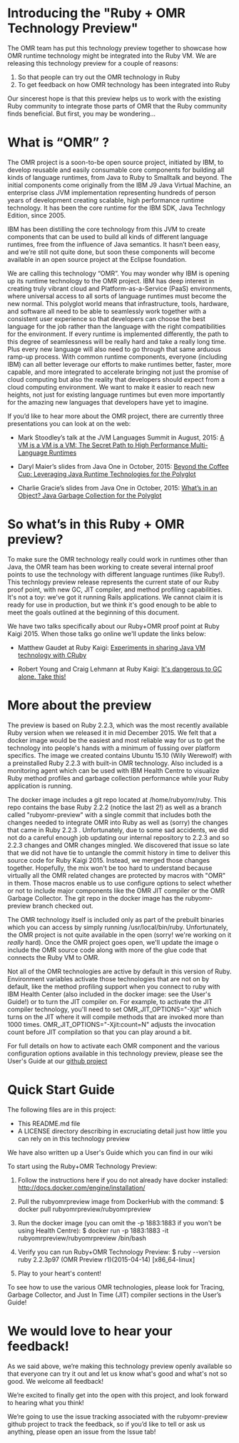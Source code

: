 # Introducing the "Ruby + OMR Technology Preview"

The OMR team has put this technology preview together to showcase how OMR runtime technology might be integrated into the Ruby VM.
We are releasing this technology preview for a couple of reasons:

1. So that people can try out the OMR technology in Ruby
2. To get feedback on how OMR technology has been integrated into Ruby

Our sincerest hope is that this preview helps us to work with the existing Ruby community to integrate
those parts of OMR that the Ruby community finds beneficial. But first, you may be wondering…


# What is “OMR” ?

The OMR project is a soon-to-be open source project, initiated by IBM, to develop reusable and easily
consumable core components for building all kinds of language runtimes, from Java to Ruby to Smalltalk
and beyond. The initial components come originally from the IBM J9 Java Virtual Machine, an enterprise
class JVM implementation representing hundreds of person years of development creating scalable, high
performance runtime technology. It has been the core runtime for the IBM SDK, Java Technlogy Edition,
since 2005.

IBM has been distilling the core technology from this JVM to create components that can be used to
build all kinds of different language runtimes, free from the influence of Java semantics. It hasn’t
been easy, and we’re still not quite done, but soon these components will become available in an
open source project at the Eclipse foundation.

We are calling this technology “OMR”. You may wonder why IBM is opening up its runtime technology to
the OMR project. IBM has deep interest in creating truly vibrant cloud and Platform-as-a-Service
(PaaS) environments, where universal access to all sorts of language runtimes must become the new
normal. This polyglot world means that infrastructure, tools, hardware, and software all need to be
able to seamlessly work together with a consistent user experience so that developers can choose the
best language for the job rather than the language with the right compatibilities for the environment.
If every runtime is implemented differently, the path to this degree of seamlessness will be really
hard and take a really long time. Plus every new language will also need to go through that same
arduous ramp-up process. With common runtime components, everyone (including IBM) can all better
leverage our efforts to make runtimes better, faster, more capable, and more integrated to accelerate
bringing not just the promise of cloud computing but also the reality that developers should expect
from a cloud computing environment. We want to make it easier to reach new heights, not just for
existing language runtimes but even more importantly for the amazing new languages that developers
have yet to imagine.

If you’d like to hear more about the OMR project, there are currently three presentations you can
look at on the web:

* Mark Stoodley’s talk at the JVM Languages Summit in August, 2015:
  [A VM is a VM is a VM: The Secret Path to High Performance Multi-Language Runtimes](https://www.youtube.com/watch?v=kOnyJurioyw)

* Daryl Maier’s slides from Java One in October, 2015:
  [Beyond the Coffee Cup: Leveraging Java Runtime Technologies for the Polyglot](http://www.slideshare.net/0xdaryl/javaone-2015-con7547-beyond-the-coffee-cup-leveraging-java-runtime-technologies-for-polyglot?related=1)

* Charlie Gracie’s slides from Java One in October, 2015:
  [What’s in an Object? Java Garbage Collection for the Polyglot](http://www.slideshare.net/charliegracie1/javaone-whats-in-an-object)


# So what’s in this Ruby + OMR preview?

To make sure the OMR technology really could work in runtimes other than Java, the OMR team has
been working to create several internal proof points to use the technology with different language
runtimes (like Ruby!). This technlogy preview release represents the current state of our Ruby proof
point, with new GC, JIT compiler, and method profiling capabilities. It's not a toy: we've got it
running Rails applications. We cannot claim it is ready for use in production, but we think it's good
enough to be able to meet the goals outlined at the beginning of this document.

We have two talks specifically about our Ruby+OMR proof point at Ruby Kaigi 2015. When those talks go
online we'll update the links below:

* Matthew Gaudet at Ruby Kaigi:
  [Experiments in sharing Java VM technology with CRuby](http://rubykaigi.org/2015/presentations/MattStudies)

* Robert Young and Craig Lehmann at Ruby Kaigi:
  [It's dangerous to GC alone. Take this!](http://rubykaigi.org/2015/presentations/youngrw_CraigLehmann)

# More about the preview

The preview is based on Ruby 2.2.3, which was the most recently available Ruby version when we
released it in mid December 2015. We felt that a docker image would be the easiest and most reliable
way for us to get the technology into people's hands with a minimum of fussing over platform specifics.
The image we created contains Ubuntu 15.10 (Wily Werewolf) with a preinstalled Ruby 2.2.3 with built-in
OMR technology. Also included is a monitoring agent which can be used with IBM Health Centre to visualize
Ruby method profiles and garbage collection performance while your Ruby application is running.

The docker image includes a git repo located at /home/rubyomr/ruby.  This repo contains the base
Ruby 2.2.2 (notice the last 2!) as well as a branch called "rubyomr-preview" with a single
commit that includes both the changes needed to integrate OMR into Ruby as well as (sorry) the changes
that came in Ruby 2.2.3 . Unfortunately, due to some sad accidents, we did not do a careful enough job updating
our internal repository to 2.2.3 and so 2.2.3 changes and OMR changes mingled. We discovered that issue
so late that we did not have tie to untangle the commit history in time to deliver this source code for
Ruby Kaigi 2015. Instead, we merged those changes together. Hopefully, the mix won't be too hard to
understand because virtually all the OMR related changes are protected by macros with "OMR" in them.
Those macros enable us to use configure options to select whether or not to include major components like
the OMR JIT compiler or the OMR Garbage Collector. The git repo in the docker image has the
rubyomr-preview branch checked out.

The OMR technology itself is included only as part of the prebuilt binaries which you can access by
simply running /usr/local/bin/ruby. Unfortunately, the OMR project is not quite available in the open
(sorry! we're working on it *really* hard). Once the OMR project goes open, we'll update the image
o include the OMR source code along with more of the glue code that connects the Ruby VM to OMR.

Not all of the OMR technologies are active by default in this version of Ruby.  Environment variables
activate those technologies that are not on by default, like the method profiling support when you
connect to ruby with IBM Health Center (also included in the docker image: see the User's Guide!) or to
turn the JIT compiler on. For example, to activate the JIT compiler technology, you'll need to set
OMR_JIT_OPTIONS="-Xjit" which turns on the JIT where it will compile methods that are invoked more than
1000 times. OMR_JIT_OPTIONS="-Xjit:count=N" adjusts the invocation count before JIT compilation so that
you can play around a bit.

For full details on how to activate each OMR component and the various configuration options available
in this technology preview, please see the User's Guide at our [github project](https://github.com/rubyomr-preview/rubyomr-preview)

# Quick Start Guide

The following files are in this project:

* This README.md file
* A LICENSE directory describing in excruciating detail just how little you can rely on in this technology preview

We have also written up a User's Guide which you can find in our wiki

To start using the Ruby+OMR Technology Preview:

1. Follow the instructions here if you do not already have docker installed:
    http://docs.docker.com/engine/installation/

2. Pull the rubyomrpreview image from DockerHub with the command:
    $ docker pull rubyomrpreview/rubyomrpreview

3. Run the docker image (you can omit the -p 1883:1883 if you won't be using Health Centre):
    $ docker run -p 1883:1883 -it rubyomrpreview/rubyomrpreview /bin/bash

4. Verify you can run Ruby+OMR Technology Preview:
    $ ruby --version
   ruby 2.2.3p97 (OMR Preview r1)(2015-04-14) [x86_64-linux]

5. Play to your heart's content!

To see how to use the various OMR technologies, please look for Tracing, Garbage Collector, and Just In Time (JIT) compiler sections in the User’s Guide!

# We would love to hear your feedback!

As we said above, we’re making this technology preview openly available so that everyone can
try it out and let us know what's good and what's not so good.  We welcome all feedback!

We’re excited to finally get into the open with this project, and look forward to hearing what you
think!

We’re going to use the issue tracking associated with the rubyomr-preview github project to track the
feedback, so if you’d like to tell or ask us anything, please open an issue from the Issue tab!
